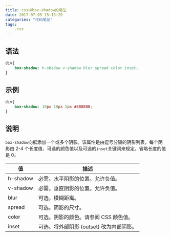 ```yaml
---
title: css中box-shadow的用法
date: 2017-07-05 15:13:29
categories: "代码笔记"
tags:
    -css
---
```

## 语法
```css
div{
    box-shadow: h-shadow v-shadow blur spread color inset;
}
```
## 示例
```css
div{
    box-shadow: 10px 10px 5px #888888;
}
```
## 说明
`box-shadow`向框添加一个或多个阴影。该属性是由逗号分隔的阴影列表，每个阴影由 2-4 个长度值、可选的颜色值以及可选的`inset`关键词来规定。省略长度的值是 0。

|值|描述|
|-------------|-------------|
|h-shadow|必需。水平阴影的位置。允许负值。|
|v-shadow|必需。垂直阴影的位置。允许负值。|
|blur|可选。模糊距离。|
|spread|可选。阴影的尺寸。|
|color|可选。阴影的颜色。请参阅 CSS 颜色值。|
|inset|可选。将外部阴影 (outset) 改为内部阴影。|